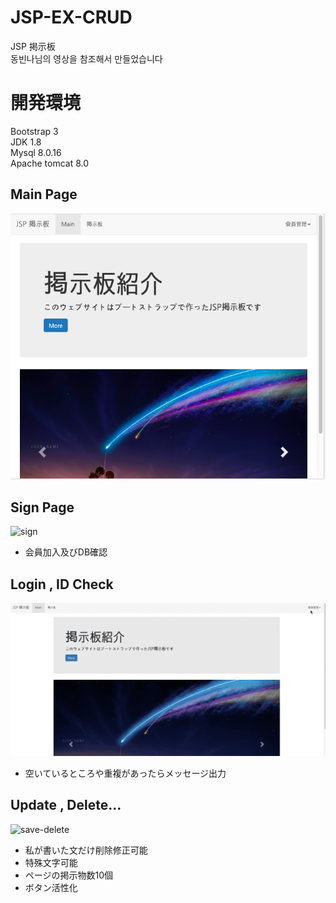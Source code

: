 # JSP-EX-CRUD
JSP 掲示板<br>
동빈나님의 영상을 참조해서 만들었습니다<br>

# 開発環境<br>
Bootstrap 3<br>
JDK 1.8<br>
Mysql 8.0.16<br>
Apache tomcat 8.0<br>

## Main Page
![main](./JSP-CRUD/screenshot/main.png)<br>

## Sign Page
![sign](./JSP-CRUD/screenshot/sign.gif)<br>

- 会員加入及びDB確認


## Login , ID Check
![login](./JSP-CRUD/screenshot/login.gif)<br>

- 空いているところや重複があったらメッセージ出力

## Update , Delete...
![save-delete](./JSP-CRUD/screenshot/save-delete.gif)<br>

- 私が書いた文だけ削除修正可能
- 特殊文字可能
- ページの掲示物数10個
- ボタン活性化

